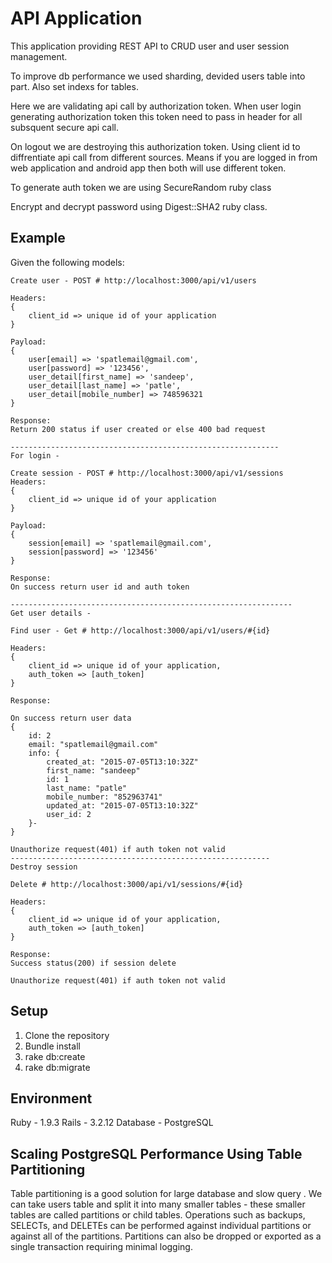 # API Application

This application providing REST API to CRUD user and user session management.

To improve db performance we used sharding, devided users table into part. Also set indexs for tables.

Here we are validating api call by authorization token. When user login generating authorization token this token need to pass in header for all subsquent secure api call.

On logout we are destroying this authorization token. Using client id to diffrentiate api call from different sources. Means if you are logged in from web application and android app then both will use different token.

To generate auth token we are using SecureRandom ruby class

Encrypt and decrypt password using Digest::SHA2 ruby class.

## Example


Given the following models:

```API's
Create user - POST # http://localhost:3000/api/v1/users

Headers:
{
	client_id => unique id of your application
}

Payload: 
{
	user[email] => 'spatlemail@gmail.com',
	user[password] => '123456',
	user_detail[first_name] => 'sandeep',
	user_detail[last_name] => 'patle',
	user_detail[mobile_number] => 748596321
}

Response:
Return 200 status if user created or else 400 bad request

------------------------------------------------------------
For login -

Create session - POST # http://localhost:3000/api/v1/sessions
Headers:
{
	client_id => unique id of your application
}

Payload: 
{
	session[email] => 'spatlemail@gmail.com',
	session[password] => '123456'
}

Response:
On success return user id and auth token

---------------------------------------------------------------
Get user details -

Find user - Get # http://localhost:3000/api/v1/users/#{id}

Headers:
{
	client_id => unique id of your application,
	auth_token => [auth_token]
}

Response:

On success return user data
{
	id: 2
	email: "spatlemail@gmail.com"
	info: {
		created_at: "2015-07-05T13:10:32Z"
		first_name: "sandeep"
		id: 1
		last_name: "patle"
		mobile_number: "852963741"
		updated_at: "2015-07-05T13:10:32Z"
		user_id: 2
	}-
}

Unauthorize request(401) if auth token not valid
----------------------------------------------------------
Destroy session

Delete # http://localhost:3000/api/v1/sessions/#{id}

Headers:
{
	client_id => unique id of your application,
	auth_token => [auth_token]
}

Response:
Success status(200) if session delete

Unauthorize request(401) if auth token not valid

```

## Setup

1. Clone the repository
2. Bundle install
3. rake db:create
4. rake db:migrate

## Environment
Ruby - 1.9.3
Rails - 3.2.12
Database - PostgreSQL

## Scaling PostgreSQL Performance Using Table Partitioning
Table partitioning is a good solution for large database and slow query . We can take users table and split it into many smaller tables - these smaller tables are called partitions or child tables. Operations such as backups, SELECTs, and DELETEs can be performed against individual partitions or against all of the partitions. Partitions can also be dropped or exported as a single transaction requiring minimal logging.
